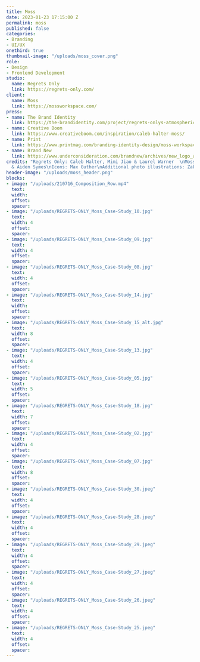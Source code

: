 ```yaml
---
title: Moss
date: 2023-01-23 17:15:00 Z
permalink: moss
published: false
categories:
- Branding
- UI/UX
onethird: true
thumbnail-image: "/uploads/moss_cover.png"
role:
- Design
- Frontend Development
studio:
  name: Regrets Only
  link: https://regrets-only.com/
client:
  name: Moss
  link: https://mossworkspace.com/
press:
- name: The Brand Identity
  link: https://the-brandidentity.com/project/regrets-onlys-atmospheric-identity-system-moss-reflects-infinite-potential-creativity
- name: Creative Boom
  link: https://www.creativeboom.com/inspiration/caleb-halter-moss/
- name: Print
  link: https://www.printmag.com/branding-identity-design/moss-workspace-is-revolutionizing-the-way-creatives-work-and-collaborate/
- name: Brand New
  link: https://www.underconsideration.com/brandnew/archives/new_logo_and_identity_for_moss_by_regretsonly.php
credits: "Regrets Only: Caleb Halter, Mimi Jiao & Laurel Warner  \nMoss: Nick Miller
  & Aiden Symes\nIcons: Max Guther\nAdditional photo illustrations: Zak Jensen"
header-image: "/uploads/moss_header.png"
blocks:
- image: "/uploads/210716_Composition_Row.mp4"
  text: 
  width: 
  offset: 
  spacer: 
- image: "/uploads/REGRETS-ONLY_Moss_Case-Study_10.jpg"
  text: 
  width: 4
  offset: 
  spacer: 
- image: "/uploads/REGRETS-ONLY_Moss_Case-Study_09.jpg"
  text: 
  width: 4
  offset: 
  spacer: 
- image: "/uploads/REGRETS-ONLY_Moss_Case-Study_08.jpg"
  text: 
  width: 4
  offset: 
  spacer: 
- image: "/uploads/REGRETS-ONLY_Moss_Case-Study_14.jpg"
  text: 
  width: 
  offset: 
  spacer: 
- image: "/uploads/REGRETS-ONLY_Moss_Case-Study_15_alt.jpg"
  text: 
  width: 8
  offset: 
  spacer: 
- image: "/uploads/REGRETS-ONLY_Moss_Case-Study_13.jpg"
  text: 
  width: 4
  offset: 
  spacer: 
- image: "/uploads/REGRETS-ONLY_Moss_Case-Study_05.jpg"
  text: 
  width: 5
  offset: 
  spacer: 
- image: "/uploads/REGRETS-ONLY_Moss_Case-Study_18.jpg"
  text: 
  width: 7
  offset: 
  spacer: 
- image: "/uploads/REGRETS-ONLY_Moss_Case-Study_02.jpg"
  text: 
  width: 4
  offset: 
  spacer: 
- image: "/uploads/REGRETS-ONLY_Moss_Case-Study_07.jpg"
  text: 
  width: 8
  offset: 
  spacer: 
- image: "/uploads/REGRETS-ONLY_Moss_Case-Study_30.jpeg"
  text: 
  width: 4
  offset: 
  spacer: 
- image: "/uploads/REGRETS-ONLY_Moss_Case-Study_28.jpeg"
  text: 
  width: 4
  offset: 
  spacer: 
- image: "/uploads/REGRETS-ONLY_Moss_Case-Study_29.jpeg"
  text: 
  width: 4
  offset: 
  spacer: 
- image: "/uploads/REGRETS-ONLY_Moss_Case-Study_27.jpeg"
  text: 
  width: 4
  offset: 
  spacer: 
- image: "/uploads/REGRETS-ONLY_Moss_Case-Study_26.jpeg"
  text: 
  width: 4
  offset: 
  spacer: 
- image: "/uploads/REGRETS-ONLY_Moss_Case-Study_25.jpeg"
  text: 
  width: 4
  offset: 
  spacer: 
---
```


